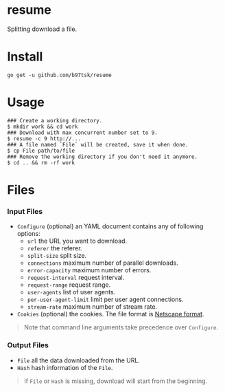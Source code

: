 # resume

Splitting download a file.

# Install

```
go get -u github.com/b97tsk/resume
```

# Usage

```console
### Create a working directory.
$ mkdir work && cd work
### Download with max concurrent number set to 9.
$ resume -c 9 http://...
### A file named `File` will be created, save it when done.
$ cp File path/to/file
### Remove the working directory if you don't need it anymore.
$ cd .. && rm -rf work
```

# Files

### Input Files

- `Configure` (optional) an YAML document contains any of following options:
  - `url` the URL you want to download.
  - `referer` the referer.
  - `split-size` split size.
  - `connections` maximum number of parallel downloads.
  - `error-capacity` maximum number of errors.
  - `request-interval` request interval.
  - `request-range` request range.
  - `user-agents` list of user agents.
  - `per-user-agent-limit` limit per user agent connections.
  - `stream-rate` maximum number of stream rate.
- `Cookies` (optional) the cookies. The file format is [Netscape format](https://unix.stackexchange.com/a/210282).

> Note that command line arguments take precedence over `Configure`.

### Output Files

- `File` all the data downloaded from the URL.
- `Hash` hash information of the `File`.

> If `File` or `Hash` is missing, download will start from the beginning.
